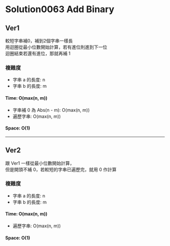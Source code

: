 # Solution0063 Add Binary

## Ver1

較短字串補0，補到2個字串一樣長  
用迴圈從最小位數開始計算，若有進位則進到下一位  
迴圈結束若還有進位，那就再補 1  

### 複雜度
- 字串 a 的長度: n
- 字串 b 的長度: m

#### Time: O(max(n, m))
- 字串補 0 為 Abs(n - m): O(max(n, m))
- 遍歷字串: O(max(n, m))

#### Space: O(1)

---

## Ver2

跟 Ver1 一樣從最小位數開始計算，  
但是開頭不補 0，若較短的字串已遍歷完，就用 0 作計算

### 複雜度
- 字串 a 的長度: n
- 字串 b 的長度: m

#### Time: O(max(n, m))
- 遍歷字串: O(max(n, m))

#### Space: O(1)